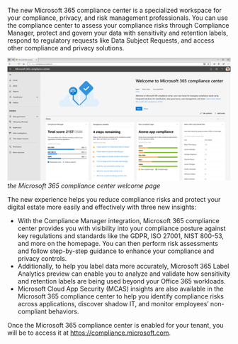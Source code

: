 The new Microsoft 365 compliance center is a specialized workspace for your compliance, privacy, and risk management professionals. You can use the compliance center to assess your compliance risks through Compliance Manager, protect and govern your data with sensitivity and retention labels, respond to regulatory requests like Data Subject Requests, and access other compliance and privacy solutions. 

![Compliance Center](../media/4-compliance-center.png)
*the Microsoft 365 compliance center welcome page*

The new experience helps you reduce compliance risks and protect your digital estate more easily and effectively with three new insights:
- With the Compliance Manager integration, Microsoft 365 compliance center provides you with visibility into your compliance posture against key regulations and standards like the GDPR, ISO 27001, NIST 800-53, and more on the homepage. You can then perform risk assessments and follow step-by-step guidance to enhance your compliance and privacy controls.
- Additionally, to help you label data more accurately, Microsoft 365 Label Analytics preview can enable you to analyze and validate how sensitivity and retention labels are being used beyond your Office 365 workloads. 
- Microsoft Cloud App Security (MCAS) insights are also available in the Microsoft 365 compliance center to help you identify compliance risks across applications, discover shadow IT, and monitor employees’ non-compliant behaviors.

Once the Microsoft 365 compliance center is enabled for your tenant, you will be to access it at https://compliance.microsoft.com.
